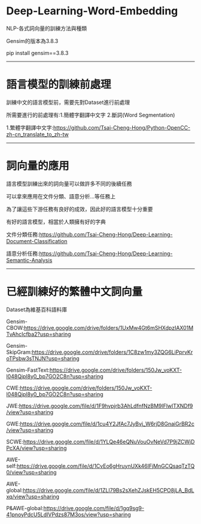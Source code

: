 # Deep-Learning-Word-Embedding
NLP-各式詞向量的訓練方法與種類

Gensim的版本為3.8.3 

pip install gensim==3.8.3

------------------------------------------------------------------------
# 語言模型的訓練前處理
訓練中文的語言模型前，需要先對Dataset進行前處理

所需要進行的前處理有:1.簡體字翻譯中文字 2.斷詞(Word Segmentation)

1.繁體字翻譯中文字:https://github.com/Tsai-Cheng-Hong/Python-OpenCC-zh-cn_translate_to_zh-tw

------------------------------------------------------------------------
# 詞向量的應用
語言模型訓練出來的詞向量可以做許多不同的後續任務

可以拿來應用在文件分類、語意分析...等任務上

為了讓這些下游任務有良好的成效，因此好的語言模型十分重要

有好的語言模型，相當於人類擁有好的字典

文件分類任務:https://github.com/Tsai-Cheng-Hong/Deep-Learning-Document-Classification

語意分析任務:https://github.com/Tsai-Cheng-Hong/Deep-Learning-Semantic-Analysis

------------------------------------------------------------------------
# 已經訓練好的繁體中文詞向量
Dataset為維基百科語料庫

Gensim-CBOW:https://drive.google.com/drive/folders/1UxMw4Gt6mSHXdpzIAX01MTvAhcIcfba2?usp=sharing

Gensim-SkipGram:https://drive.google.com/drive/folders/1C8zw1my3ZQG6LiPprvKroTPsbw3sTNJN?usp=sharing

Gensim-FastText:https://drive.google.com/drive/folders/150Jw_voKXT-l048Qjpl8y0_bp7GO2C8n?usp=sharing

CWE:https://drive.google.com/drive/folders/150Jw_voKXT-l048Qjpl8y0_bp7GO2C8n?usp=sharing

JWE:https://drive.google.com/file/d/1F9hvpjrb3AhLdfnfNzBM9lFlwlTXNDf9/view?usp=sharing

GWE:https://drive.google.com/file/d/1cu4Y2JfAc7JyBvj_W6rjD8GnaiGrBR2c/view?usp=sharing

SCWE:https://drive.google.com/file/d/1YLQe46eQNuVouOvNeVd7P9jZCWjDPcXA/view?usp=sharing

AWE-self:https://drive.google.com/file/d/1CvEo6gHruynUXk46IFjMnGCQsaqTzTQ0/view?usp=sharing

AWE-global:https://drive.google.com/file/d/1ZLl79Bs2sXehZJskEH5CPO8jLA_BdLxq/view?usp=sharing

P&AWE-global:https://drive.google.com/file/d/1gq9sg9-41pnoyPdcU5LdIVPdzs87M3os/view?usp=sharing

